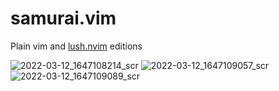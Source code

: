 # samurai.vim

Plain vim and [lush.nvim](https://github.com/rktjmp/lush.nvim) editions 


![2022-03-12_1647108214_scr](https://user-images.githubusercontent.com/39054834/158029604-7b45c648-5a30-4d82-b447-387a3b3442cd.png)
![2022-03-12_1647109057_scr](https://user-images.githubusercontent.com/39054834/158030017-02333b39-1b36-4a93-a198-1f9abdbfea08.png)
![2022-03-12_1647109089_scr](https://user-images.githubusercontent.com/39054834/158030019-03bff40a-3211-4876-9ab7-071510361fd2.png)
